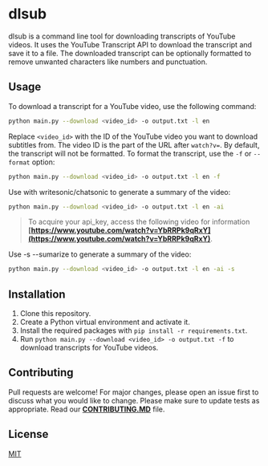 # dlsub

dlsub is a command line tool for downloading transcripts of YouTube videos. It uses the YouTube Transcript API to download the transcript and save it to a file. The downloaded transcript can be optionally formatted to remove unwanted characters like numbers and punctuation.

## Usage

To download a transcript for a YouTube video, use the following command:

```bash
python main.py --download <video_id> -o output.txt -l en
```

Replace `<video_id>` with the ID of the YouTube video you want to download subtitles from. The video ID is the part of the URL after `watch?v=`. By default, the transcript will not be formatted. To format the transcript, use the `-f` or `--format` option:

```bash
python main.py --download <video_id> -o output.txt -l en -f 
```

Use with writesonic/chatsonic to generate a summary of the video:

```bash
python main.py --download <video_id> -o output.txt -l en -ai
```

> To acquire your api_key, access the following video for information **[https://www.youtube.com/watch?v=YbRRPk9qRxY](https://www.youtube.com/watch?v=YbRRPk9qRxY)**.

Use -s --sumarize to generate a summary of the video:

```bash
python main.py --download <video_id> -o output.txt -l en -ai -s
```

## Installation

1. Clone this repository.
2. Create a Python virtual environment and activate it.
3. Install the required packages with `pip install -r requirements.txt`.
4. Run `python main.py --download <video_id> -o output.txt -f` to download transcripts for YouTube videos.

## Contributing

Pull requests are welcome! For major changes, please open an issue first to discuss what you would like to change. Please make sure to update tests as appropriate. Read our **[CONTRIBUTING.MD](https://github.com/lobocode/dlsub/blob/main/CONTRIBUTING.MD)** file.

## License

[MIT](https://choosealicense.com/licenses/mit/)
